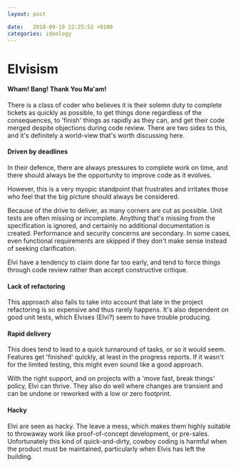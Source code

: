 ```yaml
---
layout: post

date:   2018-09-19 22:25:52 +0100
categories: ideology
---
```

Elvisism
========

#### Wham! Bang! Thank You Ma'am!

There is a class of coder who believes it is their solemn duty to
complete tickets as quickly as possible, to get things done regardless
of the consequences, to 'finish' things as rapidly as they can, and get
their code merged despite objections during code review. There are two
sides to this, and it's definitely a world-view that's worth discussing
here.

#### Driven by deadlines

In their defence, there are always pressures to complete work on time,
and there should always be the opportunity to improve code as it
evolves.

However, this is a very myopic standpoint that frustrates and irritates
those who feel that the big picture should always be considered.

Because of the drive to deliver, as many corners are cut as possible.
Unit tests are often missing or incomplete. Anything that's missing from
the specification is ignored, and certainly no additional documentation
is created. Performance and security concerns are secondary. In some
cases, even functional requirements are skipped if they don't make sense
instead of seeking clarification.

Elvi have a tendency to claim done far too early, and tend to force
things through code review rather than accept constructive critique.

#### Lack of refactoring

This approach also fails to take into account that late in the project
refactoring is so expensive and thus rarely happens. It's also dependent
on good unit tests, which Elvises (Elvi?) seem to have trouble
producing.

#### Rapid delivery

This does tend to lead to a quick turnaround of tasks, or so it would
seem. Features get 'finished' quickly, at least in the progress reports.
If it wasn't for the limited testing, this might even sound like a good
approach.

With the right support, and on projects with a 'move fast, break things'
policy, Elvi can thrive. They also do well where changes are transient
and can be undone or reworked with a low or zero footprint.

#### Hacky

Elvi are seen as hacky. The leave a mess, which makes them highly
suitable to throwaway work like proof-of-concept development, or
pre-sales. Unfortunately this kind of quick-and-dirty, cowboy coding is
harmful when the product must be maintained, particularly when Elvis has
left the building.
